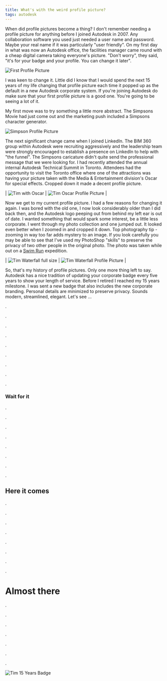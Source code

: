 ```yaml
---
title: What's with the weird profile picture?
tags: autodesk
---
```


When did profile pictures become a thing? I don't remember needing a profile picture for anything before I joined Autodesk in 2007. Any collaboration software you used just needed a user name and password. Maybe your real name if it was particularly "user friendly". On my first day in what was now an Autodesk office, the facilities manager came round with a cheap digital camera taking everyone's picture. "Don't worry", they said, "it's for your badge and your profile. You can change it later". 

![First Profile Picture](/assets/images/tim-first-profile-picture.png)

I was keen to change it. Little did I know that I would spend the next 15 years of my life changing that profile picture each time it popped up as the default in a new Autodesk corporate system. If you're joining Autodesk do make sure that your first profile picture is a good one. You're going to be seeing a lot of it.

My first move was to try something a little more abstract. The Simpsons Movie had just come out and the marketing push included a Simpsons character generator.

![Simpson Profile Picture](/assets/images/tim-simpson-profile-picture.JPG)

The next significant change came when I joined LinkedIn. The BIM 360 group within Autodesk were recruiting aggressively and the leadership team were strongly encouraged to establish a presence on LinkedIn to help with "the funnel". The Simpsons caricature didn't quite send the professional message that we were looking for. I had recently attended the annual internal Autodesk Technical Summit in Toronto. Attendees had the opportunity to visit the Toronto office where one of the attractions was having your picture taken with the Media & Entertainment division's Oscar for special effects. Cropped down it made a decent profile picture.

| ![Tim with Oscar](/assets/images/tim-with-oscar.jpg) | ![Tim Oscar Profile Picture](/assets/images/tim-oscar-profile-picture.jpg) |

Now we get to my current profile picture. I had a few reasons for changing it again. I was bored with the old one, I now look considerably older than I did back then, and the Autodesk logo peeping out from behind my left ear is out of date. I wanted something that would spark some interest, be a little less corporate. I went through my photo collection and one jumped out. It looked even better when I zoomed in and cropped it down. Top photography tip - zooming in way too far adds mystery to an image. If you look carefully you may be able to see that I've used my PhotoShop "skills" to preserve the privacy of two other people in the original photo. The photo was taken while out on a [Swim Run](https://en.wikipedia.org/wiki/Swimrun) expedition. 

| ![Tim Waterfall full size](/assets/images/tim-waterfall-redacted.jpg) | ![Tim Waterfall Profile Picture](/assets/images/tim-waterfall-profile-picture.jpg) |

So, that's my history of profile pictures. Only one more thing left to say. Autodesk has a nice tradition of updating your corporate badge every five years to show your length of service. Before I retired I reached my 15 years milestone. I was sent a new badge that also includes the new corporate branding. Personal details are minimized to preserve privacy. Sounds modern, streamlined, elegant. Let's see ...

.

.

.

.

.

.

.

.

.

### Wait for it

.

.

.

.

.

.

.

.

## Here it comes

.

.

.

.

.

.

.

.

# Almost there

.

.

.

.

.

.

.

![Tim 15 Years Badge](/assets/images/tim-15-years-badge.jpg)


